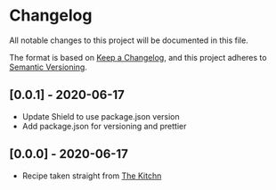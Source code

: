 # Changelog

All notable changes to this project will be documented in this file.

The format is based on [Keep a Changelog](https://keepachangelog.com/en/1.0.0/),
and this project adheres to [Semantic Versioning](https://semver.org/spec/v2.0.0.html).

## [0.0.1] - 2020-06-17

- Update Shield to use package.json version
- Add package.json for versioning and prettier

## [0.0.0] - 2020-06-17

- Recipe taken straight from [The Kitchn](https://www.thekitchn.com/how-to-make-sourdough-bread-224367)
